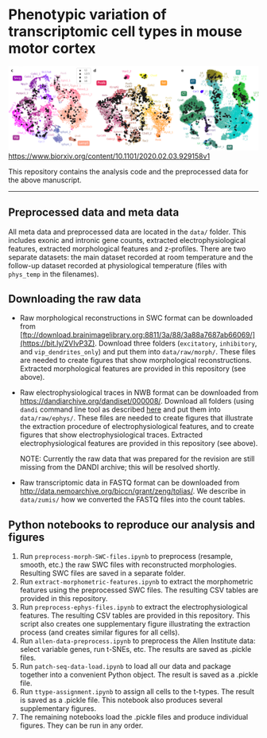 # Phenotypic variation of transcriptomic cell types in mouse motor cortex
![patch-seq coverage](cover.png)
https://www.biorxiv.org/content/10.1101/2020.02.03.929158v1

This repository contains the analysis code and the preprocessed data for the above manuscript. 

------------

## Preprocessed data and meta data

All meta data and preprocessed data are located in the `data/` folder. This includes exonic and intronic gene counts, extracted electrophysiological features, extracted morphological features and z-profiles. There are two separate datasets: the main dataset recorded at room temperature and the follow-up dataset recorded at physiological temperature (files with `phys_temp` in the filenames).

## Downloading the raw data

* Raw morphological reconstructions in SWC format can be downloaded from [ftp://download.brainimagelibrary.org:8811/3a/88/3a88a7687ab66069/](https://bit.ly/2VIvP3Z). Download three folders (`excitatory`, `inhibitory`, and `vip_dendrites_only`) and put them into `data/raw/morph/`. These files are needed to create figures that show morphological reconstructions. Extracted morphological features are provided in this repository (see above).

* Raw electrophysiological traces in NWB format can be downloaded from https://dandiarchive.org/dandiset/000008/. Download all folders (using `dandi` command line tool as described [here](https://github.com/dandi/dandiarchive/issues/385#issuecomment-639803133) and put them into `data/raw/ephys/`. These files are needed to create figures that illustrate the extraction procedure of electrophysiological features, and to create figures that show electrophysiological traces. Extracted electrophysiological features are provided in this repository (see above). 

  NOTE: Currently the raw data that was prepared for the revision are still missing from the DANDI archive; this will be resolved shortly.

* Raw transcriptomic data in FASTQ format can be downloaded from http://data.nemoarchive.org/biccn/grant/zeng/tolias/. We describe in `data/zumis/` how we converted the FASTQ files into the count tables.

## Python notebooks to reproduce our analysis and figures

1. Run `preprocess-morph-SWC-files.ipynb` to preprocess (resample, smooth, etc.) the raw SWC files with reconstructed morphologies. Resulting SWC files are saved in a separate folder.
1. Run `extract-morphometric-features.ipynb` to extract the morphometric features using the preprocessed SWC files. The resulting CSV tables are provided in this repository.
2. Run `preprocess-ephys-files.ipynb` to extract the electrophysiological features. The resulting CSV tables are provided in this repository. This script also creates one supplementary figure illustrating the extraction process (and creates similar figures for all cells).
3. Run `allen-data-preprocess.ipynb` to preprocess the Allen Institute data: select variable genes, run t-SNEs, etc. The results are saved as .pickle files.
4. Run `patch-seq-data-load.ipynb` to load all our data and package together into a convenient Python object. The result is saved as a .pickle file.
5. Run `ttype-assignment.ipynb` to assign all cells to the t-types. The result is saved as a .pickle file. This notebook also produces several supplementary figures.
6. The remaining notebooks load the .pickle files and produce individual figures. They can be run in any order.
